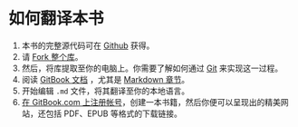 # 如何翻译本书

1. 本书的完整源代码可在 [Github](https://github.com/zhanbai/a-byte-of-php.git) 获得。
2. 请 [Fork 整个库](https://help.github.com/articles/fork-a-repo)。
3. 然后，将库提取至你的电脑上。你需要了解如何通过 [Git](http://www.git-scm.com) 来实现这一过程。
4. 阅读 [GitBook 文档](https://help.gitbook.com) ，尤其是 [Markdown 章节](https://help.gitbook.com/format/markdown.html)。
5. 开始编辑 `.md` 文件，将其翻译至你的本地语言。
6. [在 GitBook.com 上注册帐号](https://www.gitbook.com)，创建一本书籍，然后你便可以呈现出的精美网站，还包括 PDF、EPUB 等格式的下载链接。
